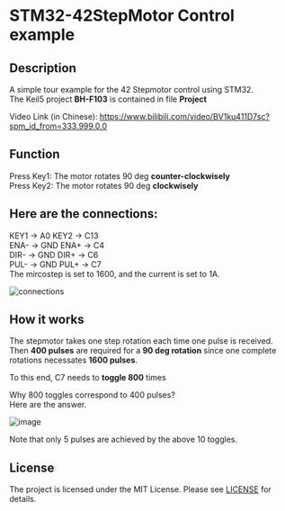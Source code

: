 # STM32-42StepMotor Control example
## Description
A simple tour example for the 42 Stepmotor control using STM32.  
The Keil5 project **BH-F103** is contained in file **Project**  

Video Link (in Chinese): https://www.bilibili.com/video/BV1ku411D7sc?spm_id_from=333.999.0.0
## Function
Press Key1: The motor rotates 90 deg **counter-clockwisely**  
Press Key2: The motor rotates 90 deg **clockwisely**  
## Here are the connections:  
KEY1 -> A0  KEY2 -> C13  
ENA- -> GND ENA+ -> C4  
DIR- -> GND DIR+ -> C6  
PUL- -> GND PUL+ -> C7  
The mircostep is set to 1600, and the current is set to 1A.  

![connections](https://user-images.githubusercontent.com/93332750/156009650-14ea09cc-3c1e-4cc9-a5b8-6b4981281222.png)  


## How it works
The stepmotor takes one step rotation each time one pulse is received.  
Then **400 pulses** are required for a **90 deg rotation** since one complete rotations necessates **1600 pulses**.  

To this end, C7 needs to **toggle 800** times

Why 800 toggles correspond to 400 pulses?  
Here are the answer.

![image](https://user-images.githubusercontent.com/93332750/156015411-737c0452-c4f8-48e5-981c-67d6adbd435a.png)

Note that only 5 pulses are achieved by the above 10 toggles.

## License 
The project is licensed under the MIT License. Please see [LICENSE](https://github.com/liuyifanchn/Simulink-Model-for-EPS/blob/main/LICENSE) for details.
